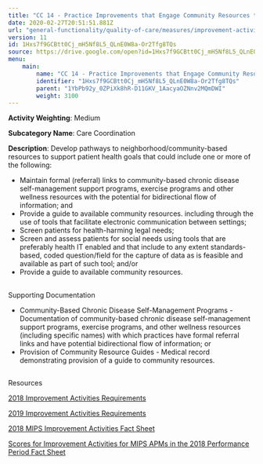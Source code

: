 ```yaml
---
title: "CC 14 - Practice Improvements that Engage Community Resources to Support Patient Health Goals"
date: 2020-02-27T20:51:51.881Z
url: "general-functionality/quality-of-care/measures/improvement-activities-measures/2018-improvement-acti_58.html"
version: 11
id: 1Hxs7f9GCBtt0Cj_mH5Nf8L5_QLnE0W8a-Or2Tfg8TQs
source: https://drive.google.com/open?id=1Hxs7f9GCBtt0Cj_mH5Nf8L5_QLnE0W8a-Or2Tfg8TQs
menu:
    main:
        name: "CC 14 - Practice Improvements that Engage Community Resources to Support Patient Health Goals"
        identifier: "1Hxs7f9GCBtt0Cj_mH5Nf8L5_QLnE0W8a-Or2Tfg8TQs"
        parent: "1YbPb92y_0ZPiXk8hR-D11GKV_1AacyaOZNnv2MQmDWI"
        weight: 3100
---
```









**Activity Weighting**: Medium

**Subcategory Name**: Care Coordination

**Description**: Develop pathways to neighborhood/community-based resources to support patient health goals that could include one or more of the following:

* Maintain formal (referral) links to community-based chronic disease self-management support programs, exercise programs and other wellness resources with the potential for bidirectional flow of information; and 
* Provide a guide to available community resources. including through the use of tools that facilitate electronic communication between settings;
* Screen patients for health-harming legal needs;
* Screen and assess patients for social needs using tools that are preferably health IT enabled and that include to any extent standards-based, coded question/field for the capture of data as is feasible and available as part of such tool; and/or
* Provide a guide to available community resources.







## 

Supporting Documentation

* Community-Based Chronic Disease Self-Management Programs - Documentation of community-based chronic disease self-management support programs, exercise programs, and other wellness resources (including specific names) with which practices have formal referral links and have potential bidirectional flow of information; or 
* Provision of Community Resource Guides - Medical record demonstrating provision of a guide to community resources.







## 

Resources

[2018 Improvement Activities Requirements](https://qpp.cms.gov/mips/improvement-activities?py=2018)

[2019 Improvement Activities Requirements](https://qpp.cms.gov/mips/improvement-activities?py=2019)

[2018 MIPS Improvement Activities Fact Sheet](https://qpp.cms.gov/resource/2018%20MIPS%20Improvement%20Activities%20Fact%20Sheet)

[Scores for Improvement Activities for MIPS APMs in the 2018 Performance Period Fact Sheet](https://qpp.cms.gov/resource/2018%20MIPS%20APMs%20improvement%20Activities%20scores%20fact%20sheet)


